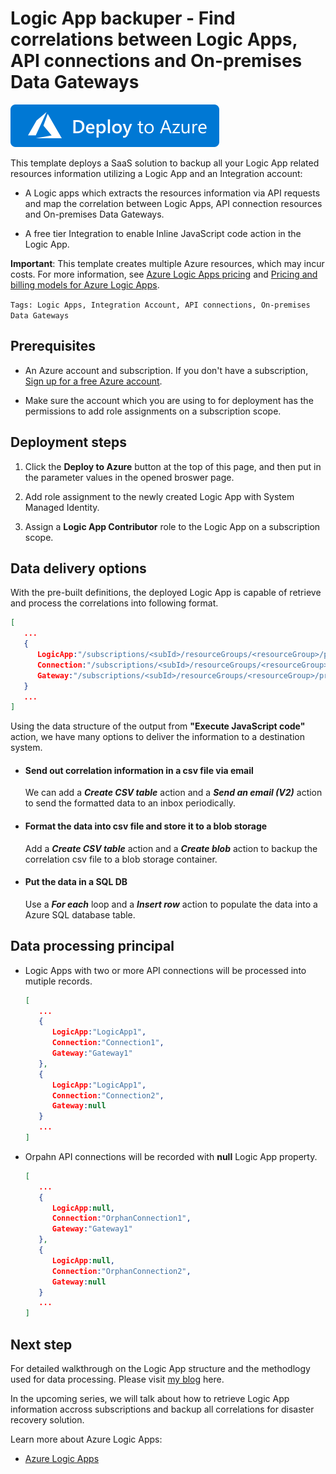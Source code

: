 # Logic App backuper - Find correlations between Logic Apps, API connections and On-premises Data Gateways

<!-- ### Backup your Logic App Integrations - Automatically backup your Logic Apps, API connections and On-premises Data Gateway correlations  with Logic App itself. -->


[![Deploy To Azure](https://raw.githubusercontent.com/Azure/azure-quickstart-templates/master/1-CONTRIBUTION-GUIDE/images/deploytoazure.svg?sanitize=true)](https://portal.azure.com/#create/Microsoft.Template/uri/https%3A%2F%2Fraw.githubusercontent.com%2Fjoeshen117%2FAzure-ARM-template-deploy-test1%2Fmain%2Ftemplate.json)


This template deploys a SaaS solution to backup all your Logic App related resources information utilizing a Logic App and an Integration account:

- A Logic apps which extracts the resources information via API requests and map the correlation between Logic Apps, API connection resources and On-premises Data Gateways.

- A free tier Integration to enable Inline JavaScript code action in the Logic App.


**Important**: This template creates multiple Azure resources, which may incur costs. For more information, see [Azure Logic Apps pricing](https://azure.microsoft.com/pricing/details/logic-apps/) and [Pricing and billing models for Azure Logic Apps](https://docs.microsoft.com/azure/logic-apps/logic-apps-pricing).

`Tags: Logic Apps, Integration Account, API connections, On-premises Data Gateways`


## Prerequisites

  - An Azure account and subscription. If you don't have a subscription, [Sign up for a free Azure account](https://azure.microsoft.com/free/).

  - Make sure the account which you are using to for deployment has the permissions to add role assignments on a subscription scope.

## Deployment steps

1. Click the **Deploy to Azure** button at the top of this page, and then put in the parameter values in the opened broswer page.
   
2. Add role assignment to the newly created Logic App with System Managed Identity.

3. Assign a **Logic App Contributor** role to the Logic App on a subscription scope.


## Data delivery options

With the pre-built definitions, the deployed Logic App is capable of retrieve and process the correlations into following format.


```json
[
   ...
   {
      LogicApp:"/subscriptions/<subId>/resourceGroups/<resourceGroup>/providers/Microsoft.Logic/workflows/<flowName>",
      Connection:"/subscriptions/<subId>/resourceGroups/<resourceGroup>/providers/Microsoft.Web/connections/<connectionName>",
      Gateway:"/subscriptions/<subId>/resourceGroups/<resourceGroup>/providers/Microsoft.Web/connectionGateways/<gatewayName>"
   }
   ...
]

```

Using the data structure of the output from **"Execute JavaScript code"** action, we have many options to deliver the information to a destination system.

- #### **Send out correlation information in a csv file via email**
  We can add a ***Create CSV table*** action and a ***Send an email (V2)*** action to send the formatted data to an inbox periodically.

- #### **Format the data into csv file and store it to a blob storage**
  Add a ***Create CSV table*** action and a ***Create blob*** action to backup the correlation csv file to a blob storage container.

- #### **Put the data in a SQL DB**
  Use a ***For each*** loop and a ***Insert row*** action to populate the data into a Azure SQL database table. 

## Data processing principal

- Logic Apps with two or more API connections will be processed into mutiple records.

   ```json
   [
      ...
      {
         LogicApp:"LogicApp1",
         Connection:"Connection1",
         Gateway:"Gateway1"
      },
      {
         LogicApp:"LogicApp1",
         Connection:"Connection2",
         Gateway:null
      }
      ...
   ]

   ```
- Orpahn API connections will be recorded with **null** Logic App property.
   ```json
   [
      ...
      {
         LogicApp:null,
         Connection:"OrphanConnection1",
         Gateway:"Gateway1"
      },
      {
         LogicApp:null,
         Connection:"OrphanConnection2",
         Gateway:null
      }
      ...
   ]

   ```

## Next step
For detailed walkthrough on the Logic App structure and the methodlogy used for data processing. Please visit [my blog](https://google.com) here.

In the upcoming series, we will talk about how to retrieve Logic App information accross subscriptions and backup all correlations for disaster recovery solution.

Learn more about Azure Logic Apps:

* [Azure Logic Apps](https://docs.microsoft.com/azure/logic-apps/logic-apps-overview)
<!-- * [B2B Processing capabilities in Logic Apps](https://docs.microsoft.com/azure/logic-apps/logic-apps-enterprise-integration-overview) -->

<!-- 1. Add data delivery actions with you own choice.
   1. s
   2. s
   3. s
   4. s
      1. s
      2. s
      3. s
      4. s
2. WTFF

## In-depth drill through -->
<!-- ## Usage

To test your logic apps after deployment completes, you can perform these steps:

1. In the Azure portal, open the resource group page that shows where you deployed all the resources.

   ![Screenshot that shows Azure resources](https://raw.githubusercontent.com/Azure/azure-quickstart-templates/master/201-logic-app-as2-send-receive/images/azure-resources.png "Azure resources")

   The logic apps, FabrikamSales-AS2Send and Contoso-Receive, show the sync send receive scenario. 
  
1. Open the logic app for FabrikamSales-AS2Send. On the logic app's **Overview** page, and select **Run Trigger**.

   ![Screenshot that shows FabrikamSales-AS2Send logic app](https://raw.githubusercontent.com/Azure/azure-quickstart-templates/master/201-logic-app-as2-send-receive/images/fabrikamsales-as2send.png "Run FabrikamSales-AS2Send Logic App")

1. On the **Overview** page, you can also review the run history, inputs, and outputs for each action in these logic apps:

   ![Screenshot that shows Contoso-AS2Receive run history](https://raw.githubusercontent.com/Azure/azure-quickstart-templates/master/201-logic-app-as2-send-receive/images/contoso-as2receive-runhistory.png "Contoso-AS2Receive run history")

   The logic apps, FabrikamFinance-AS2Send and Contoso-Receive, show the async send receive scenario.
   
1. Open the logic app for FabrikamFinance-AS2Send. On the logic app's **Overview** page, and select **Run Trigger**.

   The async MDN is received by the logic app, FabrikamFinance-AS2ReceiveMDN.

   ![Screenshot that shows FabrikamFinance-AS2ReceiveMDN run history](https://raw.githubusercontent.com/Azure/azure-quickstart-templates/master/201-logic-app-as2-send-receive/images/fabrikamfinance-as2receivemdn-runhistory.png "FabrikamFinance-AS2ReceiveMDN run history")

1. Again, you can review the run history, inputs, and outputs for each action in these logic apps.

**Important**: The logic apps, FabrikamSales-AS2Send and FabrikamFinance-AS2Send, start with a Recurrence trigger that runs every hour. To run the logic apps more or less often, you can change the trigger's frequency and interval as appropriate by using the Logic App Designer.

## Next steps

Learn more about Azure Logic Apps:

* [Azure Logic Apps](https://docs.microsoft.com/azure/logic-apps/logic-apps-overview)
* [B2B Processing capabilities in Logic Apps](https://docs.microsoft.com/azure/logic-apps/logic-apps-enterprise-integration-overview) -->

